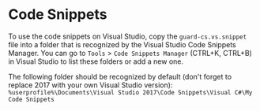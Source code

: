 # Code Snippets

To use the code snippets on Visual Studio, copy the `guard-cs.vs.snippet` file into a folder that is
recognized by the Visual Studio Code Snippets Manager. You can go to `Tools` > `Code Snippets Manager`
(CTRL+K, CTRL+B) in Visual Studio to list these folders or add a new one.

The following folder should be recognized by default (don't forget to replace 2017 with your own
Visual Studio version):
`%userprofile%\Documents\Visual Studio 2017\Code Snippets\Visual C#\My Code Snippets`
